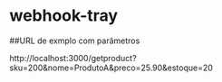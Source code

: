 # webhook-tray

##URL de exmplo com parâmetros

http://localhost:3000/getproduct?sku=200&nome=ProdutoA&preco=25.90&estoque=20

